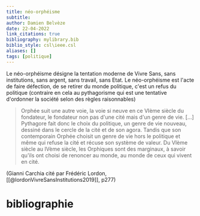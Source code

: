 ```yaml
---
title: néo-orphéisme
subtitle:
author: Damien Belvèze
date: 22-04-2022
link_citations: true
bibliography: mylibrary.bib
biblio_style: csl\ieee.csl
aliases: []
tags: [politique]
---
```


Le néo-orphéisme désigne la tentation moderne de Vivre Sans, sans institutions, sans argent, sans travail, sans Etat. Le néo-orphéisme est l'acte de faire défection, de se retirer du monde politique, c'est un refus du politique (contraire en cela au pythagorisme qui est une tentative d'ordonner la société selon des règles raisonnables)

> Orphée suit une autre voie, la voie si neuve en ce VIème siècle du fondateur, le fondateur non pas d'une cité mais d'un genre de vie. [...] Pythagore fait donc le choix du politique, un genre de vie nouveau, dessiné dans le cercle de la cité et de son agora. Tandis que son contemporain Orphée choisit un genre de vie hors le politique et même qui refuse la cité et récuse son système de valeur. Du VIème siècle au IVème siècle, les Orphiques sont des marginaux, à savoir qu'ils ont choisi de renoncer au monde, au monde de ceux qui vivent en cité. 

(Gianni Carchia cité par Frédéric Lordon, [[@lordonVivreSansInstitutions2019]], p277)







# bibliographie

